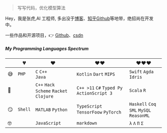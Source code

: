 > 写写代码，优化模型算法

Hey，我是张虎,AI 工程师, 多出没于[博客](https://blog.csdn.net/mrjkzhangma)、[知乎](https://www.zhihu.com/people/huxpro/pins/posts)[Github](http://github.com/murufeng)等地带，绝招尚在开发中。


一些作品和开源项目，👉 [Github](http://github.com/murufeng)、[csdn](https://blog.csdn.net/mrjkzhangma)

##### My Programming Languages Spectrum

|     | 💔️           | ❤️ ️                                          | ❤️❤️ ️                                          | ❤️❤️❤️ ️                                      |
| --- | ------------- | --------------------------------------------- | ----------------------------------------------- | --------------------------------------------- |
| 😅  | `PHP`         | `C` `C++` <br> `Java`               | `Kotlin` `Dart` `MIPS`                          | `Swift` `Agda` `Idris`                        |
| 🧐  |               | `C++` `Hack` <br> `Scheme` `Racket` `Clojure` | `C++ >11` `C#` `Typed Py` <br> `ActionScript 3` | `Scala` `R`                                |
| 😏  | `Shell`       | `MATLAB` `Python`                               | `TypeScript` `TensorFoow` `PyTorch`                      | `Haskell` `Coq` <br> `SML` `MySQL` `ReasonML` |
| 🤓  |               | `JavaScript`                                  | `markdown`                               | `λ` `Λ` `Π` `Σ`                               |
